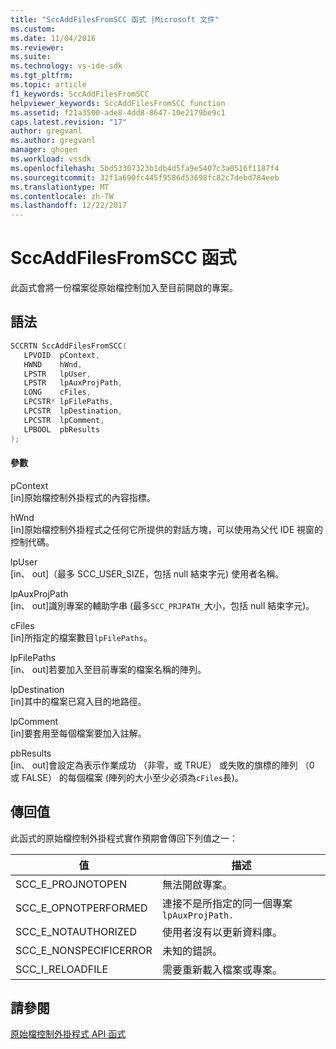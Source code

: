 ```yaml
---
title: "SccAddFilesFromSCC 函式 |Microsoft 文件"
ms.custom: 
ms.date: 11/04/2016
ms.reviewer: 
ms.suite: 
ms.technology: vs-ide-sdk
ms.tgt_pltfrm: 
ms.topic: article
f1_keywords: SccAddFilesFromSCC
helpviewer_keywords: SccAddFilesFromSCC function
ms.assetid: f21a3500-ade8-4dd8-8647-10e2179be9c1
caps.latest.revision: "17"
author: gregvanl
ms.author: gregvanl
manager: ghogen
ms.workload: vssdk
ms.openlocfilehash: 5bd53307323b1db4d5fa9e5407c3a0516f1187f4
ms.sourcegitcommit: 32f1a690fc445f9586d53698fc82c7debd784eeb
ms.translationtype: MT
ms.contentlocale: zh-TW
ms.lasthandoff: 12/22/2017
---
```

# <a name="sccaddfilesfromscc-function"></a>SccAddFilesFromSCC 函式
此函式會將一份檔案從原始檔控制加入至目前開啟的專案。  
  
## <a name="syntax"></a>語法  
  
```cpp  
SCCRTN SccAddFilesFromSCC(  
   LPVOID  pContext,  
   HWND    hWnd,  
   LPSTR   lpUser,  
   LPSTR   lpAuxProjPath,  
   LONG    cFiles,  
   LPCSTR* lpFilePaths,  
   LPCSTR  lpDestination,  
   LPCSTR  lpComment,  
   LPBOOL  pbResults  
);  
```  
  
#### <a name="parameters"></a>參數  
 pContext  
 [in]原始檔控制外掛程式的內容指標。  
  
 hWnd  
 [in]原始檔控制外掛程式之任何它所提供的對話方塊，可以使用為父代 IDE 視窗的控制代碼。  
  
 lpUser  
 [in、 out]（最多 SCC_USER_SIZE，包括 null 結束字元) 使用者名稱。  
  
 lpAuxProjPath  
 [in、 out]識別專案的輔助字串 (最多`SCC_PRJPATH_`大小，包括 null 結束字元)。  
  
 cFiles  
 [in]所指定的檔案數目`lpFilePaths`。  
  
 lpFilePaths  
 [in、 out]若要加入至目前專案的檔案名稱的陣列。  
  
 lpDestination  
 [in]其中的檔案已寫入目的地路徑。  
  
 lpComment  
 [in]要套用至每個檔案要加入註解。  
  
 pbResults  
 [in、 out]會設定為表示作業成功 （非零，或 TRUE） 或失敗的旗標的陣列 （0 或 FALSE） 的每個檔案 (陣列的大小至少必須為`cFiles`長)。  
  
## <a name="return-value"></a>傳回值  
 此函式的原始檔控制外掛程式實作預期會傳回下列值之一：  
  
|值|描述|  
|-----------|-----------------|  
|SCC_E_PROJNOTOPEN|無法開啟專案。|  
|SCC_E_OPNOTPERFORMED|連接不是所指定的同一個專案`lpAuxProjPath.`|  
|SCC_E_NOTAUTHORIZED|使用者沒有以更新資料庫。|  
|SCC_E_NONSPECIFICERROR|未知的錯誤。|  
|SCC_I_RELOADFILE|需要重新載入檔案或專案。|  
  
## <a name="see-also"></a>請參閱  
 [原始檔控制外掛程式 API 函式](../extensibility/source-control-plug-in-api-functions.md)